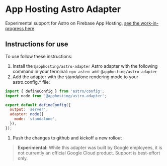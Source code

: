 # App Hosting Astro Adapter

Experimental support for Astro on Firebase App Hosting, [see the work-in-progress here](https://github.com/FirebaseExtended/firebase-framework-tools/pull/297).

## Instructions for use

To use follow these instructions:

1. Install the `@apphosting/astro-adapter` Astro adapter with the following command in your terminal:
`npx astro add @apphosting/astro-adapter`
1. Add the adapter with the standalone rendering mode to your astro.config.* file:

```js
import { defineConfig } from 'astro/config';
import node from '@apphosting/astro-adapter';

export default defineConfig({
  output: 'server',
  adapter: node({
    mode: 'standalone',
  }),
});
```

1. Push the changes to github and kickoff a new rollout

> **Experimental:** While this adapter was built by Google employees, it is not currently an official Google Cloud product. Support is best-effort only.
